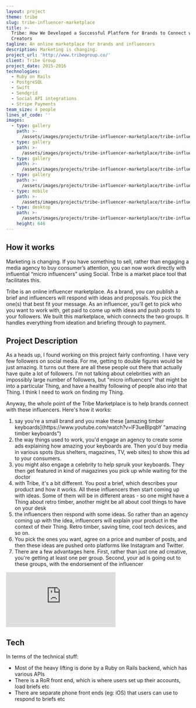```yaml
---
layout: project
theme: tribe
slug: tribe-influencer-marketplace
title: >-
  Tribe: How We Developed a Successful Platform for Brands to Connect with
  Creators
tagline: An online marketplace for brands and influencers
description: Marketing is changing.
project_url: 'http://www.tribegroup.co/'
client: Tribe Group
project_date: 2015-2016
technologies:
  - Ruby on Rails
  - PostgreSQL
  - Swift
  - Sendgrid
  - Social API integrations
  - Stripe Payments
team_size: 4 people
lines_of_code: ''
images:
  - type: gallery
    path: >-
      /assets/images/projects/tribe-influencer-marketplace/tribe-influencer-marketplace-1.jpg
  - type: gallery
    path: >-
      /assets/images/projects/tribe-influencer-marketplace/tribe-influencer-marketplace-2.jpg
  - type: gallery
    path: >-
      /assets/images/projects/tribe-influencer-marketplace/tribe-influencer-marketplace-3.jpg
  - type: gallery
    path: >-
      /assets/images/projects/tribe-influencer-marketplace/tribe-influencer-marketplace-4.jpg
  - type: mobile
    path: >-
      /assets/images/projects/tribe-influencer-marketplace/tribe-influencer-marketplace-hero-mobile.jpg
  - type: desktop
    path: >-
      /assets/images/projects/tribe-influencer-marketplace/tribe-influencer-marketplace-hero-desktop.jpg
    height: 646
---
```


## How it works

Marketing is changing. If you have something to sell, rather than engaging a media agency to buy consumer’s attention, you can now work directly with influential “micro influencers” using Social. Tribe is a market place tool that facilitates this.

Tribe is an online influencer marketplace. As a brand, you can publish a brief and influencers will respond with ideas and proposals. You pick the one(s) that best fit your message. As an influencer, you’ll get to pick who you want to work with, get paid to come up with ideas and push posts to your followers.
We built this marketplace, which connects the two groups. It handles everything from ideation and briefing through to payment.

## Project Description

As a heads up, I found working on this project fairly confronting. I have very few followers on social media. For me, getting to double figures would be just amazing. It turns out there are all these people out there that actually have quite a lot of followers. I'm not talking about celebrities with an impossibly large number of followers, but "micro influencers" that might be into a particular Thing, and have a healthy following of people also into that Thing. I think I need to work on finding my Thing.

Anyway, the whole point of the Tribe Marketplace is to help brands connect with these influencers. Here's how it works:

<ol>
	<li>say you're a small brand and you make these [amazing timber keyboards](https://www.youtube.com/watch?v=lF3ueBIpqbY "amazing timber keyboards")</li>
<li> the way things used to work, you'd engage an agency to create some ads explaining how amazing your keyboards are. Then you'd buy media in various spots (bus shelters, magazines, TV, web sites) to show this ad to your consumers.</li>
<li> you might also engage a celebrity to help spruik your keyboards. They then get featured in kind of magazines you pick up while waiting for the doctor</li>
<li> with Tribe, it's a bit different. You post a brief, which describes your product and how it works. All these influencers then start coming up with ideas. Some of them will be in different areas - so one might have a Thing about retro timber, another might be all about cool things to have on your desk</li>
<li> the influencers then respond with some ideas. So rather than an agency coming up with the idea, influencers will explain your product in the context of their Thing. Retro timber, saving time, cool tech devices, and so on.</li>
<li> You pick the ones you want, agree on a price and number of posts, and then these ideas are pushed onto platforms like Instagram and Twitter.</li>
<li> There are a few advantages here. First, rather than just one ad creative, you're getting at least one per group. Second, your ad is going out to these groups, with the endorsement of the influencer</li>
</ol>
<div class="embed-responsive embed-responsive-16by9 mb-3">
  <iframe class="embed-responsive-item" src="https://www.youtube.com/embed/bxEYt3DuLF4?ecver=1" frameborder="0" gesture="media" allow="encrypted-media" allowfullscreen></iframe>
</div>

## Tech

In terms of the technical stuff:

* Most of the heavy lifting is done by a Ruby on Rails backend, which has various APIs
* There is a RoR front end, which is where users set up their accounts, load briefs etc
* There are separate phone front ends (eg: iOS) that users can use to respond to briefs etc
